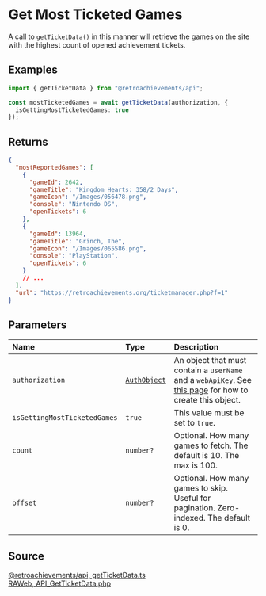 # Get Most Ticketed Games

A call to `getTicketData()` in this manner will retrieve the games on the site with the highest count of opened achievement tickets.

## Examples

```ts
import { getTicketData } from "@retroachievements/api";

const mostTicketedGames = await getTicketData(authorization, {
  isGettingMostTicketedGames: true
});
```

## Returns

```json
{
  "mostReportedGames": [
    {
      "gameId": 2642,
      "gameTitle": "Kingdom Hearts: 358/2 Days",
      "gameIcon": "/Images/056478.png",
      "console": "Nintendo DS",
      "openTickets": 6
    },
    {
      "gameId": 13964,
      "gameTitle": "Grinch, The",
      "gameIcon": "/Images/065586.png",
      "console": "PlayStation",
      "openTickets": 6
    }
    // ...
  ],
  "url": "https://retroachievements.org/ticketmanager.php?f=1"
}
```

## Parameters

| Name                         | Type                                        | Description                                                                                                                  |
| :--------------------------- | :------------------------------------------ | :--------------------------------------------------------------------------------------------------------------------------- |
| `authorization`              | [`AuthObject`](/v1/data-models/auth-object) | An object that must contain a `userName` and a `webApiKey`. See [this page](/getting-started) for how to create this object. |
| `isGettingMostTicketedGames` | `true`                                      | This value must be set to `true`.                                                                                            |
| `count`                      | `number?`                                   | Optional. How many games to fetch. The default is 10. The max is 100.                                                        |
| `offset`                     | `number?`                                   | Optional. How many games to skip. Useful for pagination. Zero-indexed. The default is 0.                                     |

## Source

[@retroachievements/api, getTicketData.ts](https://github.dev/RetroAchievements/api-js/blob/main/src/ticket/getTicketData.ts)  
[RAWeb, API_GetTicketData.php](https://github.dev/RetroAchievements/RAWeb/blob/master/public/API/API_GetTicketData.php)
